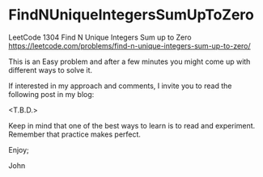 # FindNUniqueIntegersSumUpToZero
LeetCode 1304 Find N Unique Integers Sum up to Zero
https://leetcode.com/problems/find-n-unique-integers-sum-up-to-zero/

This is an Easy problem and after a few minutes you might come up
with different ways to solve it.

If interested in my approach and comments, I invite you to read the
following post in my blog:

<T.B.D.>

Keep in mind that one of the best ways to learn is to read and experiment.
Remember that practice makes perfect.

Enjoy;

John

